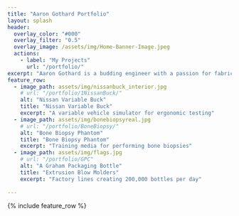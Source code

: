 ```yaml
---
title: "Aaron Gothard Portfolio"
layout: splash
header:
  overlay_color: "#000"
  overlay_filter: "0.5"
  overlay_image: /assets/img/Home-Banner-Image.jpeg
  actions:
    - label: "My Projects"
      url: "/portfolio/"
excerpt: "Aaron Gothard is a budding engineer with a passion for fabrication. His talents lie in the design, analysis, and communication of innovative ideas"
feature_row:
  - image_path: assets/img/nissanbuck_interior.jpg
    # url: "/portfolio/1NissanBuck/"
    alt: "Nissan Variable Buck"
    title: "Nissan Variable Buck"
    excerpt: "A variable vehicle simulator for ergonomic testing"
  - image_path: assets/img/bonebiopsyreal.jpg
    # url: "/portfolio/BoneBiopsy/"
    alt: "Bone Biopsy Phantom"
    title: "Bone Biopsy Phantom"
    excerpt: "Training media for performing bone biopsies"
  - image_path: assets/img/flags.jpg
    # url: "/portfolio/GPC"
    alt: "A Graham Packaging Bottle"
    title: "Extrusion Blow Molders"
    excerpt: "Factory lines creating 200,000 bottles per day"
  
---
```

{% include feature_row %}


